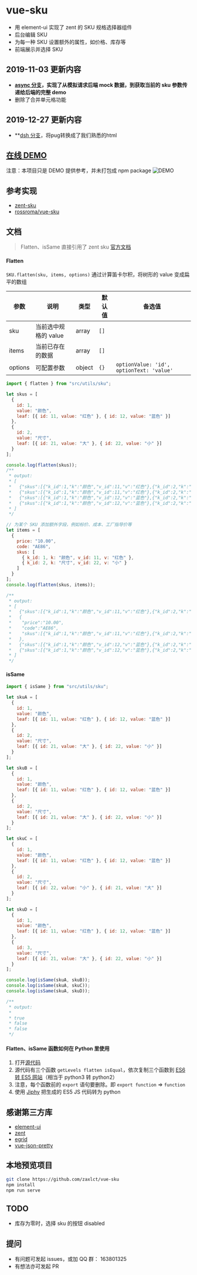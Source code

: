 # vue-sku

- 用 element-ui 实现了 zent 的 SKU 规格选择器组件
- 后台编辑 SKU
- 为每一种 SKU 设置额外的属性，如价格、库存等
- 前端展示并选择 SKU

## 2019-11-03 更新内容

- **[async 分支](https://github.com/zaxlct/vue-sku/tree/async)，实现了从模拟请求后端 mock 数据，到获取当前的 sku 参数传递给后端的完整 demo**
- 删除了合并单元格功能

## 2019-12-27 更新内容
- **[dsh 分支](https://github.com/zaxlct/vue-sku/tree/async)，将pug转换成了我们熟悉的html

## [在线 DEMO](https://zaxlct.github.io/vue-sku/)

注意：本项目只是 DEMO 提供参考，并未打包成 npm package
![DEMO](http://furniture-resource.sutot.cn/Jietu20190702-215359@2x.jpg)

## 参考实现

- [zent-sku](https://github.com/zent-contrib/sku)
- [rossroma/vue-sku](https://github.com/rossroma/vue-sku)

## 文档

> Flatten、isSame 直接引用了 zent sku [官方文档](https://youzan.github.io/zent/zh/component/sku)

#### Flatten

`SKU.flatten(sku, items, options)`
通过计算笛卡尔积，将树形的 value 变成扁平的数组

| 参数    | 说明                 | 类型   | 默认值 | 备选值                                   |
| ------- | -------------------- | ------ | ------ | ---------------------------------------- |
| sku     | 当前选中规格的 value | array  | `[]`   |                                          |
| items   | 当前已存在的数据     | array  | `[]`   |                                          |
| options | 可配置参数           | object | `{}`   | `optionValue: 'id', optionText: 'value'` |

```javascript
import { flatten } from "src/utils/sku";

let skus = [
  {
    id: 1,
    value: "颜色",
    leaf: [{ id: 11, value: "红色" }, { id: 12, value: "蓝色" }]
  },
  {
    id: 2,
    value: "尺寸",
    leaf: [{ id: 21, value: "大" }, { id: 22, value: "小" }]
  }
];

console.log(flatten(skus));
/**
 * output:
 * [
 *   {"skus":[{"k_id":1,"k":"颜色","v_id":11,"v":"红色"},{"k_id":2,"k":"尺寸","v_id":21,"v":"大"}]},
 *   {"skus":[{"k_id":1,"k":"颜色","v_id":11,"v":"红色"},{"k_id":2,"k":"尺寸","v_id":22,"v":"小"}]}
 *   {"skus":[{"k_id":1,"k":"颜色","v_id":12,"v":"蓝色"},{"k_id":2,"k":"尺寸","v_id":21,"v":"大"}]}
 *   {"skus":[{"k_id":1,"k":"颜色","v_id":12,"v":"蓝色"},{"k_id":2,"k":"尺寸","v_id":22,"v":"小"}]}
 * ]
 */

// 为某个 SKU 添加额外字段，例如标价、成本、工厂指导价等
let items = [
  {
    price: "10.00",
    code: "AE86",
    skus: [
      { k_id: 1, k: "颜色", v_id: 11, v: "红色" },
      { k_id: 2, k: "尺寸", v_id: 22, v: "小" }
    ]
  }
];
console.log(flatten(skus, items));

/**
 * output:
 * [
 *   {"skus":[{"k_id":1,"k":"颜色","v_id":11,"v":"红色"},{"k_id":2,"k":"尺寸","v_id":21,"v":"大"}]},
 *   {
 *    "price":"10.00",
 *    "code":"AE86",
 *    "skus":[{"k_id":1,"k":"颜色","v_id":11,"v":"红色"},{"k_id":2,"k":"尺寸","v_id":22,"v":"小"}]
 *   },
 *   {"skus":[{"k_id":1,"k":"颜色","v_id":12,"v":"蓝色"},{"k_id":2,"k":"尺寸","v_id":21,"v":"大"}]}
 *   {"skus":[{"k_id":1,"k":"颜色","v_id":12,"v":"蓝色"},{"k_id":2,"k":"尺寸","v_id":22,"v":"小"}]}
 * ]
 */
```

#### isSame

```javascript
import { isSame } from "src/utils/sku";

let skuA = [
  {
    id: 1,
    value: "颜色",
    leaf: [{ id: 11, value: "红色" }, { id: 12, value: "蓝色" }]
  },
  {
    id: 2,
    value: "尺寸",
    leaf: [{ id: 21, value: "大" }, { id: 22, value: "小" }]
  }
];

let skuB = [
  {
    id: 1,
    value: "颜色",
    leaf: [{ id: 11, value: "红色" }, { id: 12, value: "蓝色" }]
  },
  {
    id: 2,
    value: "尺寸",
    leaf: [{ id: 21, value: "大" }, { id: 22, value: "小" }]
  }
];

let skuC = [
  {
    id: 1,
    value: "颜色",
    leaf: [{ id: 11, value: "红色" }, { id: 12, value: "蓝色" }]
  },
  {
    id: 2,
    value: "尺寸",
    leaf: [{ id: 22, value: "小" }, { id: 21, value: "大" }]
  }
];

let skuD = [
  {
    id: 1,
    value: "颜色",
    leaf: [{ id: 11, value: "红色" }, { id: 12, value: "蓝色" }]
  },
  {
    id: 3,
    value: "尺寸",
    leaf: [{ id: 21, value: "大" }, { id: 22, value: "小" }]
  }
];

console.log(isSame(skuA, skuB));
console.log(isSame(skuA, skuC));
console.log(isSame(skuA, skuD));

/**
 * output:
 *
 * true
 * false
 * false
 */
```

#### Flatten、isSame 函数如何在 Python 里使用

1. 打开[源代码](https://gitee.com/zaxlct/number-squares/blob/dev/src/utils/sku/index.js)
2. 源代码有三个函数 `getLevels flatten isEqual`，依次复制三个函数到 [ES6 转 ES5 网站](https://www.babeljs.cn/repl)（相当于 python3 转 python2）
3. 注意，每个函数前的 `export` 语句要删除。即 `export function` => `function`
4. 使用 [Jiphy](https://github.com/timothycrosley/jiphy) 把生成的 ES5 JS 代码转为 python

## 感谢第三方库

- [element-ui](https://github.com/ElemeFE/element)
- [zent](https://github.com/youzan/zent)
- [egrid](https://github.com/kinglisky/egrid)
- [vue-json-pretty](https://github.com/leezng/vue-json-pretty)

## 本地预览项目

```bash
git clone https://github.com/zaxlct/vue-sku
npm install
npm run serve
```

## TODO

- 库存为零时，选择 sku 的按钮 disabled

## 提问

- 有问题可发起 issues，或加 QQ 群： 163801325
- 有想法亦可发起 PR
